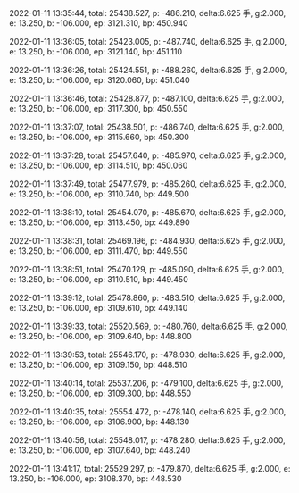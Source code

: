 2022-01-11 13:35:44, total: 25438.527, p: -486.210, delta:6.625 手, g:2.000, e: 13.250, b: -106.000, ep: 3121.310, bp: 450.940

2022-01-11 13:36:05, total: 25423.005, p: -487.740, delta:6.625 手, g:2.000, e: 13.250, b: -106.000, ep: 3121.140, bp: 451.110

2022-01-11 13:36:26, total: 25424.551, p: -488.260, delta:6.625 手, g:2.000, e: 13.250, b: -106.000, ep: 3120.060, bp: 451.040

2022-01-11 13:36:46, total: 25428.877, p: -487.100, delta:6.625 手, g:2.000, e: 13.250, b: -106.000, ep: 3117.300, bp: 450.550

2022-01-11 13:37:07, total: 25438.501, p: -486.740, delta:6.625 手, g:2.000, e: 13.250, b: -106.000, ep: 3115.660, bp: 450.300

2022-01-11 13:37:28, total: 25457.640, p: -485.970, delta:6.625 手, g:2.000, e: 13.250, b: -106.000, ep: 3114.510, bp: 450.060

2022-01-11 13:37:49, total: 25477.979, p: -485.260, delta:6.625 手, g:2.000, e: 13.250, b: -106.000, ep: 3110.740, bp: 449.500

2022-01-11 13:38:10, total: 25454.070, p: -485.670, delta:6.625 手, g:2.000, e: 13.250, b: -106.000, ep: 3113.450, bp: 449.890

2022-01-11 13:38:31, total: 25469.196, p: -484.930, delta:6.625 手, g:2.000, e: 13.250, b: -106.000, ep: 3111.470, bp: 449.550

2022-01-11 13:38:51, total: 25470.129, p: -485.090, delta:6.625 手, g:2.000, e: 13.250, b: -106.000, ep: 3110.510, bp: 449.450

2022-01-11 13:39:12, total: 25478.860, p: -483.510, delta:6.625 手, g:2.000, e: 13.250, b: -106.000, ep: 3109.610, bp: 449.140

2022-01-11 13:39:33, total: 25520.569, p: -480.760, delta:6.625 手, g:2.000, e: 13.250, b: -106.000, ep: 3109.640, bp: 448.800

2022-01-11 13:39:53, total: 25546.170, p: -478.930, delta:6.625 手, g:2.000, e: 13.250, b: -106.000, ep: 3109.150, bp: 448.510

2022-01-11 13:40:14, total: 25537.206, p: -479.100, delta:6.625 手, g:2.000, e: 13.250, b: -106.000, ep: 3109.300, bp: 448.550

2022-01-11 13:40:35, total: 25554.472, p: -478.140, delta:6.625 手, g:2.000, e: 13.250, b: -106.000, ep: 3106.900, bp: 448.130

2022-01-11 13:40:56, total: 25548.017, p: -478.280, delta:6.625 手, g:2.000, e: 13.250, b: -106.000, ep: 3107.640, bp: 448.240

2022-01-11 13:41:17, total: 25529.297, p: -479.870, delta:6.625 手, g:2.000, e: 13.250, b: -106.000, ep: 3108.370, bp: 448.530
